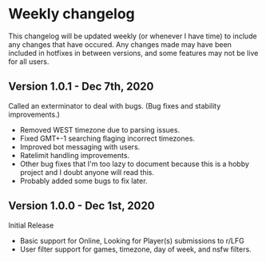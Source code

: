# Weekly changelog
This changelog will be updated weekly (or whenever I have time) to include any changes that have occured. Any changes made may have been included in hotfixes in between versions, and some features may not be live for all users.

## Version 1.0.1 - Dec 7th, 2020
Called an exterminator to deal with bugs. (Bug fixes and stability improvements.)
* Removed WEST timezone due to parsing issues.
* Fixed GMT+-1 searching flaging incorrect timezones.
* Improved bot messaging with users.
* Ratelimit handling improvements.
* Other bug fixes that I'm too lazy to document because this is a hobby project and I doubt anyone will read this.
* Probably added some bugs to fix later.

## Version 1.0.0 - Dec 1st, 2020
Initial Release
* Basic support for Online, Looking for Player(s) submissions to r/LFG
* User filter support for games, timezone, day of week, and nsfw filters.